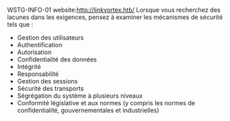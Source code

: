 WSTG-INFO-01
 website:http://linkvortex.htb/
 Lorsque vous recherchez des lacunes dans les exigences, pensez à examiner les mécanismes de sécurité tels que :

- Gestion des utilisateurs
- Authentification
- Autorisation
- Confidentialité des données
- Intégrité
- Responsabilité
- Gestion des sessions
- Sécurité des transports
- Ségrégation du système à plusieurs niveaux
- Conformité législative et aux normes (y compris les normes de confidentialité, gouvernementales et industrielles)